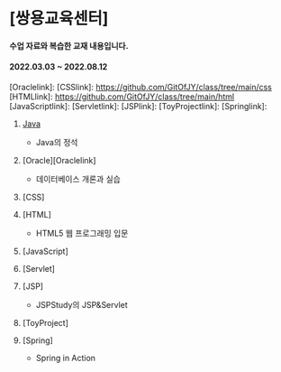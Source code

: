 [쌍용교육센터] 
=============
#### 수업 자료와 복습한 교재 내용입니다.
#### 2022.03.03 ~ 2022.08.12



[Javalink]: https://github.com/GitOfJY/class/tree/main/java/src/com/test/java
[Oraclelink]:
[CSSlink]: https://github.com/GitOfJY/class/tree/main/css
[HTMLlink]: https://github.com/GitOfJY/class/tree/main/html
[JavaScriptlink]:
[Servletlink]:
[JSPlink]:
[ToyProjectlink]:
[Springlink]:

1. [Java][Javalink]
    + Java의 정석

2. [Oracle][Oraclelink]
    + 데이터베이스 개론과 실습

3. [CSS]

4. [HTML]
    + HTML5 웹 프로그래밍 입문
  
5. [JavaScript]

6. [Servlet]

7. [JSP]
    + JSPStudy의 JSP&Servlet
  
8. [ToyProject]

9. [Spring]
    + Spring in Action
